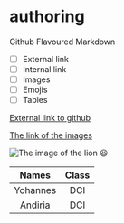 # authoring
Github Flavoured Markdown
- [ ] External link
- [ ] Internal link
- [ ] Images
- [ ] Emojis
- [ ] Tables

[External link to github](https://www.codegrepper.com/code-examples/whatever/how+to+add++link+to+github+readme)

[The link of the images](https://github.com/Yohannes-Habtemariam/authoring/tree/main/images)

![The image of the lion](https://github.com/Yohannes-Habtemariam/authoring/blob/main/lion.jpeg)
:laughing:


| Names  | Class  |
| :-: | :-: |
| Yohannes | DCI |
| Andiria | DCI |
